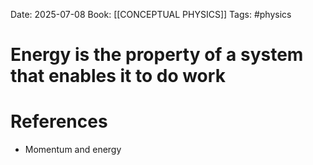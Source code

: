 Date: 2025-07-08
Book: [[CONCEPTUAL PHYSICS]]
Tags: #physics
# Energy is the property of a system that enables it to do work



# References
- Momentum and energy
